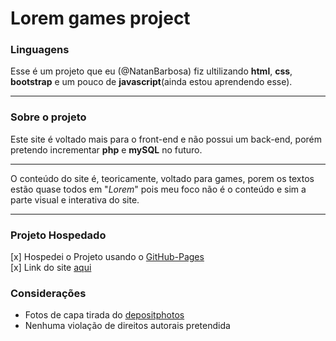 # Lorem games project

### Linguagens
Esse é um projeto que eu (@NatanBarbosa) fiz ultilizando **html**, **css**, **bootstrap** e um pouco de **javascript**(ainda estou aprendendo esse).

***

### Sobre o projeto 
Este site é voltado mais para o front-end e não possui um back-end, porém pretendo incrementar **php** e **mySQL** no futuro.

***
 
O conteúdo do site é, teoricamente, voltado para games, porem os textos estão quase
todos em "*Lorem*" pois meu foco não é o conteúdo e sim a parte visual e interativa do site.

***

### Projeto Hospedado
[x] Hospedei o Projeto usando o [GitHub-Pages](https://pages.github.com/)  
[x] Link do site [aqui](https://natanbarbosa.github.io/Lorem_games-project/index.html)

### Considerações
- Fotos de capa tirada do [depositphotos](https://br.depositphotos.com/home.html)
- Nenhuma violação de direitos autorais pretendida
